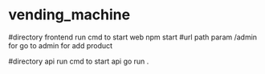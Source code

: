 # vending_machine
#directory frontend run cmd to start web 
npm start 
#url path param /admin for go to admin for add product


#directory api run cmd to start api 
go run .
